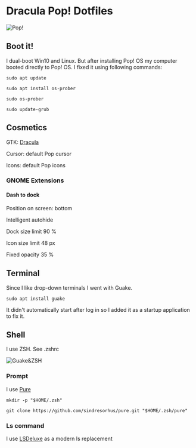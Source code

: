 # Dracula Pop! Dotfiles

![Pop!](https://imgur.com/HqRoaTL.png "Dracula Pop!")

## Boot it!

I dual-boot Win10 and Linux. But after installing Pop! OS my computer booted directly to Pop! OS. I fixed it using following commands:

`sudo apt update`

`sudo apt install os-prober`

`sudo os-prober`

`sudo update-grub`

## Cosmetics

GTK: [Dracula](https://draculatheme.com/gtk "Dracula")

Cursor: default Pop cursor

Icons: default Pop icons

### GNOME Extensions

#### Dash to dock

Position on screen: bottom

Intelligent autohide

Dock size limit 90 %

Icon size limit 48 px

Fixed opacity 35 %


## Terminal

Since I like drop-down terminals I went with Guake.

`sudo apt install guake`

It didn't automatically start after log in so I added it as a startup application to fix it.

## Shell

I use ZSH. See .zshrc

![Guake&ZSH](https://imgur.com/wJJeKCS.png "Guake&ZSH")

### Prompt
I use [Pure](https://github.com/sindresorhus/pure)

`mkdir -p "$HOME/.zsh"`

`git clone https://github.com/sindresorhus/pure.git "$HOME/.zsh/pure"`

### Ls command
I use [LSDeluxe](https://github.com/Peltoche/lsd) as a modern ls replacement

